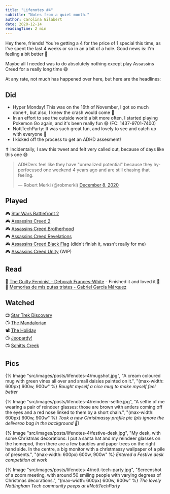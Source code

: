 ```yaml
---
title: "Lifenotes #4"
subtitle: "Notes from a quiet month."
author: Carolina Gilabert
date: 2020-12-14
readingTime: 2 min
---
```


Hey there, friends! You're getting a 4 for the price of 1 special this time, as I've spent the last 4 weeks or so in an a bit of a hole. Good news is: I'm feeling a bit better 🙂

Maybe all I needed was to do absolutely nothing except play Assassins Creed for a really long time 😅

At any rate, not much has happened over here, but here are the headlines:

## Did

- Hyper Monday! This was on the 16th of November, I got so much done✝, but also, I knew the crash would come 🙈
- In an effort to see the outside world a bit more often, I started playing Pokemon Go again, and it's been really fun 😄 (FC: 1437-9701-7400)
- NottTechParty: It was such great fun, and lovely to see and catch up with everyone 🎉
- I kicked off the process to get an ADHD assesment!

✝ Incidentally, I saw this tweet and felt very called out, because of days like this one 😅

<blockquote class="twitter-tweet"><p lang="en" dir="ltr">ADHDers feel like they have &quot;unrealized potential&quot; because they hyperfocused one weekend 4 years ago and are still chasing that feeling.</p>&mdash; Robert Merki (@robmerki) <a href="https://twitter.com/robmerki/status/1336453003788890116?ref_src=twsrc%5Etfw">December 8, 2020</a></blockquote> <script async src="https://platform.twitter.com/widgets.js" charset="utf-8"></script>

## Played

🎮 [Star Wars Battlefront 2](https://store.playstation.com/en-gb/product/EP0006-CUSA05749_00-BATTLEFRONTII000)  
🎮 [Assassins Creed 2](https://store.playstation.com/en-gb/product/EP0001-CUSA04893_00-ACLEGACYHD000000)  
🎮 [Assassins Creed Brotherhood](https://store.playstation.com/en-gb/product/EP0001-CUSA04893_00-ACLEGACYHD000000)  
🎮 [Assassins Creed Revelations](https://store.playstation.com/en-gb/product/EP0001-CUSA04893_00-ACLEGACYHD000000)  
🎮 [Assassins Creed Black Flag](https://store.playstation.com/en-gb/product/EP0001-CUSA00009_00-B000000000000742) (didn't finish it, wasn't really for me)  
🎮 [Assassins Creed Unity](https://store.playstation.com/en-gb/product/EP0001-CUSA00605_00-AC5GAMEPS4000001) (WIP)

## Read

📖 [The Guilty Feminist - Deborah Frances-White](https://uk.bookshop.org/books/the-guilty-feminist-the-sunday-times-bestseller-breathes-life-into-conversations-about-feminism-phoebe-waller-bridge/9780349010120) - Finished it and loved it 💛  
📖 [Memorias de mis putas tristes - Gabriel García Márquez](https://uk.bookshop.org/books/memories-of-my-melancholy-whores/9780241968543)

## Watched

📺 [Star Trek Discovery](https://www.netflix.com/title/80126024)  
📺 [The Mandalorian](https://www.disneyplus.com/series/the-mandalorian/3jLIGMDYINqD)  
📽 [The Holiday](https://www.netflix.com/title/70045854)  
📺 [Jeopardy!](https://www.netflix.com/title/81034099)  
📺 [Schitts Creek](https://www.netflix.com/title/80036165)

## Pics

{% Image "src/images/posts/lifenotes-4/mugshot.jpg", "A cream coloured mug with green vines all over and small daisies painted on it.", "(max-width: 600px) 600w, 900w" %}
_Bought myself a nice mug to make myself feel better_

{% Image "src/images/posts/lifenotes-4/reindeer-selfie.jpg", "A selfie of me wearing a pair of reindeer glasses: those are brown with antlers coming off the eyes and a red nose linked to them by a short chain.", "(max-width: 600px) 600w, 900w" %}
_Took a new Christmassy profile pic (pls ignore the deliveroo bag in the background 🙈)_

{% Image "src/images/posts/lifenotes-4/festive-desk.jpg", "My desk, with some Christmas decorations: I put a santa hat and my reindeer glasses on the homepod, then there are a few baubles and paper trees on the right hand side. In the centre, a big monitor with a christmassy wallpaper of a pile of presents.", "(max-width: 600px) 600w, 900w" %}
_Entered a Festive desk competition at work_

{% Image "src/images/posts/lifenotes-4/nott-tech-party.jpg", "Screenshot of a zoom meeting, with around 50 smiling people with varying degrees of Christmas decorations.", "(max-width: 600px) 600w, 900w" %}
_The lovely Nottingham Tech community peeps at #NottTechParty_
